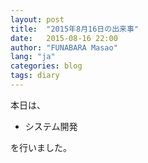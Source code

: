 ```yaml
---
layout: post
title:  "2015年8月16日の出来事"
date:   2015-08-16 22:00
author: "FUNABARA Masao"
lang: "ja"
categories: blog
tags: diary
---
```


本日は、

* システム開発

を行いました。
